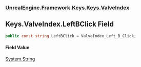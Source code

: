 ### [UnrealEngine.Framework](./UnrealEngine-Framework.md 'UnrealEngine.Framework').[Keys](./Keys.md 'UnrealEngine.Framework.Keys').[Keys.ValveIndex](./Keys-ValveIndex.md 'UnrealEngine.Framework.Keys.ValveIndex')
## Keys.ValveIndex.LeftBClick Field
  
```csharp
public const string LeftBClick = ValveIndex_Left_B_Click;
```
#### Field Value
[System.String](https://docs.microsoft.com/en-us/dotnet/api/System.String 'System.String')  
